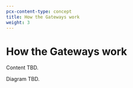 ```yaml
---
pcx-content-type: concept
title: How the Gateways work
weight: 3
---
```


# How the Gateways work

Content TBD.

Diagram TBD.